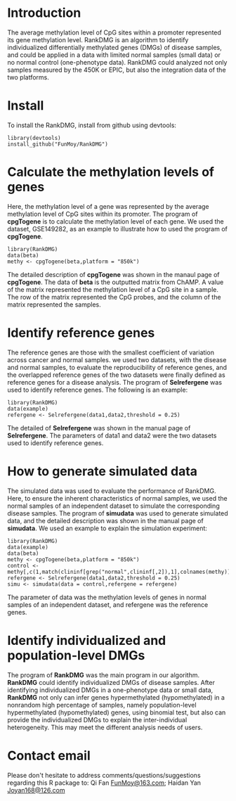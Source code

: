 # Introduction
The average methylation level of CpG sites within a promoter represented its gene methylation level. RankDMG is an algorithm to identify individualized differentially methylated genes (DMGs) of disease samples, and could be applied in a data with limited normal samples (small data) or no normal control (one-phenotype data). RankDMG could analyzed not only samples measured by the 450K or EPIC, but also the integration data of the two platforms. 
# Install
To install the RankDMG, install from github using devtools:
```
library(devtools)
install_github("FunMoy/RankDMG")
```
# Calculate the methylation levels of genes
Here, the methylation level of a gene was represented by the average methylation level of CpG sites within its promoter. The program of **cpgTogene** is to calculate the methylation level of each gene. We used the dataset, GSE149282, as an example to illustrate how to used the program of **cpgTogene**.
```
library(RankDMG)
data(beta)
methy <- cpgTogene(beta,platform = "850k")
```
The detailed description of **cpgTogene** was shown in the manaul page of **cpgTogene**. 
The data of **beta** is the outputted matrix from ChAMP. A value of the matrix represented the methylation level of a CpG site in a sample. The row of the matrix represented the CpG probes, and the column of the matrix represented the samples.


# Identify reference genes
The reference genes are those with the smallest coefficient of variation across cancer and normal samples. we used two datasets, with the disease and normal samples, to evaluate the reproducibility of reference genes, and the overlapped reference genes of the two datasets were finally defined as reference genes for a disease analysis. The program of **Selrefergene** was used to identify reference genes. The following is an example:
```
library(RankDMG)
data(example)
refergene <- Selrefergene(data1,data2,threshold = 0.25)
```
The detailed of **Selrefergene** was shown in the manual page of **Selrefergene**. The parameters of data1 and data2 were the two datasets used to identify reference genes.
# How to generate simulated data
The simulated data was used to evaluate the performance of RankDMG. Here, to ensure the inherent characteristics of normal samples, we used the normal samples of an independent dataset to simulate the corresponding disease samples. The program of **simudata** was used to generate simulated data, and the detailed description was shown in the manual page of **simudata**. We used an example to explain the simulation experiment:
```
library(RankDMG)
data(example)
data(beta)
methy <- cpgTogene(beta,platform = "850k")
control <- methy[,c(1,match(clininf[grep("normal",clininf[,2]),1],colnames(methy)))]
refergene <- Selrefergene(data1,data2,threshold = 0.25)
simu <- simudata(data = control,refergene = refergene)
```
The parameter of data was the methylation levels of genes in normal samples of an independent dataset, and refergene was the reference genes.

# Identify individualized and population-level DMGs
The program of **RankDMG** was the main program in our algorithm. **RankDMG** could identify individualized DMGs of disease samples. After identifying individualized DMGs in a one-phenotype data or small data, **RankDMG** not only can infer genes hypermethylated (hypomethylated) in a nonrandom high percentage of samples, namely population-level hypermethylated (hypomethylated) genes, using binomial test, but also can provide the individualized DMGs to explain the inter-individual heterogeneity. This may meet the different analysis needs of users.


# Contact email
Please don't hesitate to address comments/questions/suggestions regarding this R package to:
Qi Fan <FunMoy@163.com>; Haidan Yan <Joyan168@126.com>
